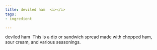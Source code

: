```yaml
---
title: deviled ham  <i></i>
tags:
- ingredient

---
```

deviled ham  This is a dip or sandwich spread made with chopped ham, sour cream, and various seasonings.
